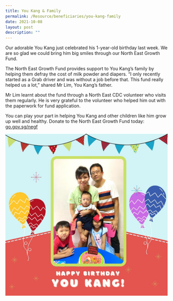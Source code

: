 ```yaml
---
title: You Kang & Family
permalink: /Resource/beneficiaries/you-kang-family
date: 2021-10-08
layout: post
description: ""
---
```

Our adorable You Kang just celebrated his 1-year-old birthday last week. We are so glad we could bring him big smiles through our North East Growth Fund.

The North East Growth Fund provides support to You Kang’s family by helping them defray the cost of milk powder and diapers. “I only recently started as a Grab driver and was without a job before that. This fund really helped us a lot,” shared Mr Lim, You Kang’s father.

Mr Lim learnt about the fund through a North East CDC volunteer who visits them regularly. He is very grateful to the volunteer who helped him out with the paperwork for fund application.

You can play your part in helping You Kang and other children like him grow up well and healthy. Donate to the North East Growth Fund today: [go.gov.sg/negf](https://l.facebook.com/l.php?u=http%3A%2F%2Fgo.gov.sg%2Fnegf%3Ffbclid%3DIwAR0IeMJ2Qqmklh2y1j1Vj2f9fypa-5H5zb-Eya2JNFAxTDUEveHjCJnkSz0&h=AT0A1gGsg5IHJnY5ISIrHQ-k5H7QXlY7DhcdF7X8zCXIlq2QAoVSmincF41TN-4kd6242y3hjEpXPm5E68hdxnp0dDVQvuLm8xvAtJd4bOoTv4N1xCOL2iJXf_BU7_P6jQ&__tn__=-UK-R&c[0]=AT1YsXfCSxodSMKgdvRc9CXcXH3YvF1kduXAqnElzG2XzGoU-1rJt2B-P98_PzcbhXgagBnx9aT9VvnR_lmN-gEHhZJAsRzOhONBUTkb9vuasJ2_K9Qe7MbRBPzHk2-6b7VnWV7yCGkh4uuh4DPBf0eQEeCMhtFaj7KvKBHiE09gSQ)

![](/images/You%20Kang%20&%20Family.jpg)
